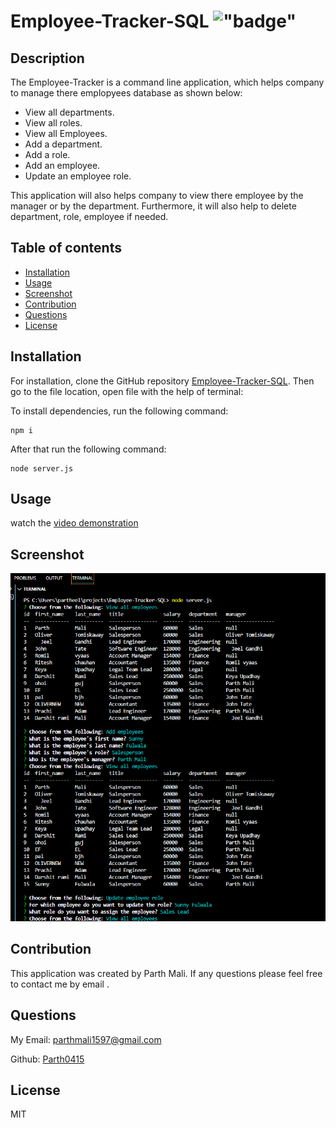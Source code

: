 # Employee-Tracker-SQL !["badge"](https://img.shields.io/badge/license-MIT-green)

## Description

The Employee-Tracker is a command line application, which helps company to manage there emplopyees database as shown below:

- View all departments.
- View all roles.
- View all Employees.
- Add a department.
- Add a role.
- Add an employee.
- Update an employee role.

This application will also helps company to view there employee by the manager or by the department. Furthermore, it will also help to delete department, role, employee if needed.


## Table of contents

- [Installation](#installation)
- [Usage](#usage)
- [Screenshot](#screenshot)
- [Contribution](#contribution)
- [Questions](#questions)
- [License](#license)

## Installation

For installation, clone the GitHub repository [Employee-Tracker-SQL](https://github.com/Parth0415/Employee-Tracker-SQL).
Then go to the file location, open file with the help of terminal:

 To install dependencies, run the following command:
```
npm i
```
 
 After that run the following command:
```
node server.js
```

## Usage

watch the [video demonstration](https://drive.google.com/file/d/11M9Z470aKHk1Gax-5uwDW_jQ7kntLMvI/view)

## Screenshot

![Challenge 12](./Screenshot%202023-05-06%20114913.png?raw=true "Challenge 12")


## Contribution

This application was created by Parth Mali. If any questions please feel free to contact me by email .

## Questions

My Email:
[parthmali1597@gmail.com](mailto:parthmali1597@gmail.com)

Github:
[Parth0415](https://github.com/Parth0415)

## License

MIT